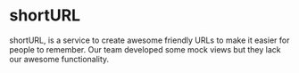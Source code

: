 # shortURL
shortURL, is a service to create awesome friendly URLs to make it easier for people to remember. Our team developed some mock views but they lack our awesome functionality.
